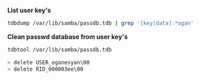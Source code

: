**List user key's**

```bash
tdbdump /var/lib/samba/passdb.tdb | grep '[key|data].*ogan'
```

**Clean passwd database from user key's**

```bash
tdbtool /var/lib/samba/passdb.tdb

> delete USER_oganesyan\00
> delete RID_000003ee\00
```

